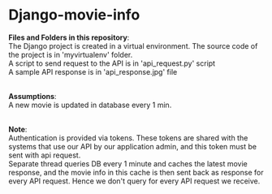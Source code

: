 # Django-movie-info
**Files and Folders in this repository**:</br>
The Django project is created in a virtual environment. The source code of the project is in 'myvirtualenv' folder. </br>
A script to send request to the API is in 'api_request.py' script </br>
A sample API response is in 'api_response.jpg' file </br></br>

**Assumptions**:</br>
A new movie is updated in database every 1 min.</br></br>

**Note**:</br>
Authentication is provided via tokens. These tokens are shared with the systems that use our API by our application admin, and this token must be sent with api request.</br>
Separate thread queries DB every 1 minute and caches the latest movie response, and the movie info in this cache is then sent back as response for every API request. Hence we don't query for every API request we receive.</br>

